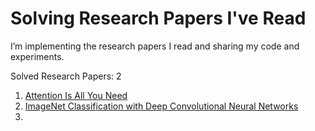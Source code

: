 # Solving Research Papers I've Read
I’m implementing the research papers I read and sharing my code and experiments.

Solved Research Papers: 2

1. [Attention Is All You Need](https://arxiv.org/abs/1706.03762)
2. [ImageNet Classification with Deep Convolutional Neural Networks](https://papers.nips.cc/paper_files/paper/2012/hash/c399862d3b9d6b76c8436e924a68c45b-Abstract.html)
3. 
